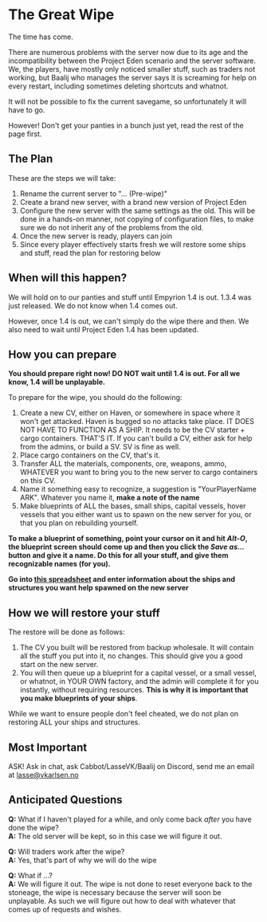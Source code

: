 # The Great Wipe

The time has come.

There are numerous problems with the server now due to its age and the incompatibility between the Project Eden scenario and the server software. We, the players,
have mostly only noticed smaller stuff, such as traders not working, but Baalij who manages the server says it is screaming for help on every restart, including
sometimes deleting shortcuts and whatnot.

It will not be possible to fix the current savegame, so unfortunately it will have to go.

However! Don't get your panties in a bunch just yet, read the rest of the page first.

## The Plan

These are the steps we will take:

1. Rename the current server to "... (Pre-wipe)"
2. Create a brand new server, with a brand new version of Project Eden
3. Configure the new server with the same settings as the old. This will be done in a hands-on manner, not copying of configuration files, to make sure we do not inherit any of the problems from the old.
4. Once the new server is ready, players can join
5. Since every player effectively starts fresh we will restore some ships and stuff, read the plan for restoring below

## When will this happen?

We will hold on to our panties and stuff until Empyrion 1.4 is out. 1.3.4 was just released. We do not know when 1.4 comes out.

However, once 1.4 is out, we can't simply do the wipe there and then. We also need to wait until Project Eden 1.4 has been updated.

## How you can prepare

**You should prepare right now! DO NOT wait until 1.4 is out. For all we know, 1.4 will be unplayable.**

To prepare for the wipe, you should do the following:

1. Create a new CV, either on Haven, or somewhere in space where it won't get attacked. Haven is bugged so no attacks take place. IT DOES NOT HAVE TO FUNCTION AS A SHIP. It needs to be the CV starter + cargo containers. THAT'S IT. If you can't build a CV, either ask for help from the admins, or build a SV. SV is fine as well.
2. Place cargo containers on the CV, that's it.
3. Transfer ALL the materials, components, ore, weapons, ammo, WHATEVER you want to bring you to the new server to cargo containers on this CV.
4. Name it something easy to recognize, a suggestion is "YourPlayerName ARK". Whatever you name it, **make a note of the name**
5. Make blueprints of ALL the bases, small ships, capital vessels, hover vessels that you either want us to spawn on the new server for you, or that you plan on rebuilding yourself.

**To make a blueprint of something, point your cursor on it and hit *Alt-O*, the blueprint screen should come up and then you click the *Save as...* button and give it a name. Do this for all your stuff, and give them recognizable names (for you).**

**Go into [this spreadsheet](https://docs.google.com/spreadsheets/d/1VFUpc_FkLSodBAiMUJX3TtFwt1h7hmv_DuT6qgfisLE/edit?usp=sharing) and enter information about the ships and structures you want help spawned on the new server**

## How we will restore your stuff

The restore will be done as follows:

1. The CV you built will be restored from backup wholesale. It will contain all the stuff you put into it, no changes. This should give you a good start on the new server.
2. You will then queue up a blueprint for a capital vessel, or a small vessel, or whatnot, in YOUR OWN factory, and the admin will complete it for you instantly, without requiring resources. **This is why it is important that you make blueprints of your ships**.

While we want to ensure people don't feel cheated, we do not plan on restoring ALL your ships and structures.

## Most Important

ASK! Ask in chat, ask Cabbot/LasseVK/Baalij on Discord, send me an email at lasse@vkarlsen.no

## Anticipated Questions

**Q:** What if I haven't played for a while, and only come back *after* you have done the wipe?  
**A:** The old server will be kept, so in this case we will figure it out.

**Q:** Will traders work after the wipe?  
**A:** Yes, that's part of why we will do the wipe

**Q:** What if ...?  
**A:** We will figure it out. The wipe is not done to reset everyone back to the stoneage, the wipe is necessary because the server will soon be unplayable. As such we will figure out how to deal with whatever that comes up of requests and wishes.